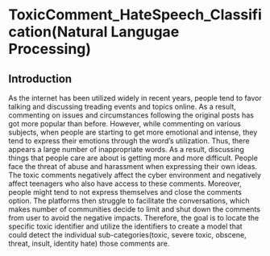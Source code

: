 # ToxicComment_HateSpeech_Classification(Natural Langugae Processing)
## Introduction
As the internet has been utilized widely in recent years, people tend to favor talking and discussing treading events and topics online. As a result, commenting on issues and circumstances following the original posts has got more popular than before. However, while commenting on various subjects, when people are starting to get more emotional and intense, they tend to express their emotions through the word’s utilization. Thus, there appears a large number of inappropriate words. As a result, discussing things that people care are about is getting more and more difficult. People face the threat of abuse and harassment when expressing their own ideas. The toxic comments negatively affect the cyber environment and negatively affect teenagers who also have access to these comments. Moreover, people might tend to not express themselves and close the comments option. The platforms then struggle to facilitate the conversations, which makes number of communities decide to limit and shut down the comments from user to avoid the negative impacts. Therefore, the goal is to locate the specific toxic identifier and utilize the identifiers to create a model that could detect the individual sub-categories(toxic, severe toxic, obscene, threat, insult, identity hate) those comments are.
